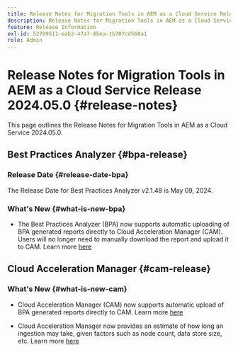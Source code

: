 ```yaml
---
title: Release Notes for Migration Tools in AEM as a Cloud Service Release 2024.05.0
description: Release Notes for Migration Tools in AEM as a Cloud Service Release 2024.05.0
feature: Release Information
exl-id: 52709511-eab2-47a7-8bea-1b707cd568a1
role: Admin
---
```

# Release Notes for Migration Tools in AEM as a Cloud Service Release 2024.05.0 {#release-notes}

This page outlines the Release Notes for Migration Tools in AEM as a Cloud Service 2024.05.0.

## Best Practices Analyzer {#bpa-release}

### Release Date {#release-date-bpa}

The Release Date for Best Practices Analyzer v2.1.48 is May 09, 2024.

### What's New {#what-is-new-bpa}

* The Best Practices Analyzer (BPA) now supports automatic uploading of BPA generated reports directly to Cloud Acceleration Manager (CAM). Users will no longer need to manually download the report and upload it to CAM. Learn more [here](https://experienceleague.adobe.com/en/docs/experience-manager-cloud-service/content/migration-journey/cloud-migration/best-practices-analyzer/using-best-practices-analyzer)

## Cloud Acceleration Manager {#cam-release}

### What's New {#what-is-new-cam}

* Cloud Acceleration Manager (CAM) now supports automatic upload of BPA generated reports directly to CAM. Learn more [here](https://experienceleague.adobe.com/en/docs/experience-manager-cloud-service/content/migration-journey/cloud-acceleration-manager/using-cam/cam-readiness-phase#best-practices-analysis)

* Cloud Acceleration Manager now provides an estimate of how long an ingestion may take, given factors such as node count, data store size, etc. Learn more [here](https://experienceleague.adobe.com/en/docs/experience-manager-cloud-service/content/migration-journey/cloud-migration/content-transfer-tool/ingesting-content)
